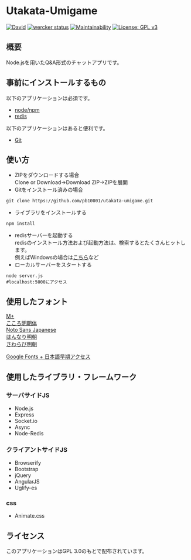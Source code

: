 # Utakata-Umigame
[![David](https://david-dm.org/pb10001/utakata-umigame.svg)](https://david-dm.org/pb10001/utakata-umigame)
[![wercker status](https://app.wercker.com/status/5af6aa54224f279105a935d2e00cc359/s/master "wercker status")](https://app.wercker.com/project/byKey/5af6aa54224f279105a935d2e00cc359)
[![Maintainability](https://api.codeclimate.com/v1/badges/b8e7049d29f238961f9a/maintainability)](https://codeclimate.com/github/pb10001/utakata-umigame/maintainability)
[![License: GPL v3](https://img.shields.io/badge/License-GPL%20v3-blue.svg)](https://www.gnu.org/licenses/gpl-3.0)
## 概要
Node.jsを用いたQ&A形式のチャットアプリです。
## 事前にインストールするもの
以下のアプリケーションは必須です。
- [node/npm](https://nodejs.org/en/)
- [redis](https://github.com/MicrosoftArchive/redis/releases)

以下のアプリケーションはあると便利です。
- [Git](https://git-scm.com/downloads)
## 使い方
- ZIPをダウンロードする場合  
Clone or Download→Download ZIP→ZIPを展開  
- Gitをインストール済みの場合  
```
git clone https://github.com/pb10001/utakata-umigame.git
```
- ライブラリをインストールする
```
npm install
```
- redisサーバーを起動する  
redisのインストール方法および起動方法は、検索するとたくさんヒットします。  
例えばWindowsの場合は[こちら](https://weblabo.oscasierra.net/redis-windows-install/)など
- ローカルサーバーをスタートする
```
node server.js
#localhost:5000にアクセス
```
## 使用したフォント
[M+](https://mplus-fonts.osdn.jp/)  
[こころ明朝体](http://typingart.net/?p=46)  
[Noto Sans Japanese](https://www.google.com/get/noto/)  
[はんなり明朝](http://typingart.net/?p=44)  
[さわらび明朝](http://mshio.b.osdn.me/)  

[Google Fonts + 日本語早期アクセス](https://googlefonts.github.io/japanese/)
## 使用したライブラリ・フレームワーク
### サーバサイドJS
- Node.js
- Express
- Socket.io
- Async
- Node-Redis
### クライアントサイドJS
- Browserify
- Bootstrap
- jQuery
- AngularJS
- Uglify-es
### css
- Animate.css

## ライセンス
このアプリケーションはGPL 3.0のもとで配布されています。
